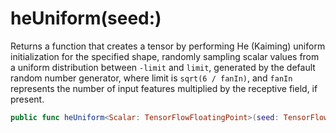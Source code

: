 # heUniform(seed:)

Returns a function that creates a tensor by performing He (Kaiming) uniform initialization for
the specified shape, randomly sampling scalar values from a uniform distribution between `-limit`
and `limit`, generated by the default random number generator, where limit is
`sqrt(6 / fanIn)`, and `fanIn` represents the number of input features multiplied by the
receptive field, if present.

``` swift
public func heUniform<Scalar: TensorFlowFloatingPoint>(seed: TensorFlowSeed = Context.local.randomSeed) -> ParameterInitializer<Scalar>
```
